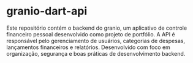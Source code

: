 # granio-dart-api
Este repositório contém o backend do granio, um aplicativo de controle financeiro pessoal desenvolvido como projeto de portfólio. A API é responsável pelo gerenciamento de usuários, categorias de despesas, lançamentos financeiros e relatórios. Desenvolvido com foco em organização, segurança e boas práticas de desenvolvimento backend.
